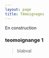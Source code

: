 ```yaml
---
layout: page
title: Témoignages
---
```

En construction
### teomoignange 1
 >blabval


<!--### Machin Truc
> témoignage de Machin Truc -->
